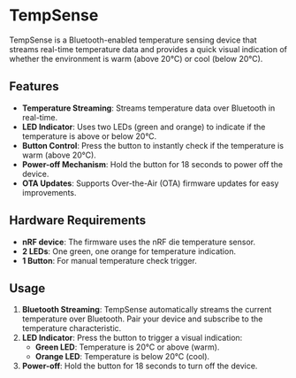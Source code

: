 # TempSense

TempSense is a Bluetooth-enabled temperature sensing device that streams real-time temperature data and provides a quick visual indication of whether the environment is warm (above 20°C) or cool (below 20°C).

## Features

- **Temperature Streaming**: Streams temperature data over Bluetooth in real-time.
- **LED Indicator**: Uses two LEDs (green and orange) to indicate if the temperature is above or below 20°C.
- **Button Control**: Press the button to instantly check if the temperature is warm (above 20°C).
- **Power-off Mechanism**: Hold the button for 18 seconds to power off the device.
- **OTA Updates**: Supports Over-the-Air (OTA) firmware updates for easy improvements.

## Hardware Requirements

- **nRF device**: The firmware uses the nRF die temperature sensor.
- **2 LEDs**: One green, one orange for temperature indication.
- **1 Button**: For manual temperature check trigger.

## Usage

1. **Bluetooth Streaming**: TempSense automatically streams the current temperature over Bluetooth. Pair your device and subscribe to the temperature characteristic.
2. **LED Indicator**: Press the button to trigger a visual indication:
   - **Green LED**: Temperature is 20°C or above (warm).
   - **Orange LED**: Temperature is below 20°C (cool).
3. **Power-off**: Hold the button for 18 seconds to turn off the device.
